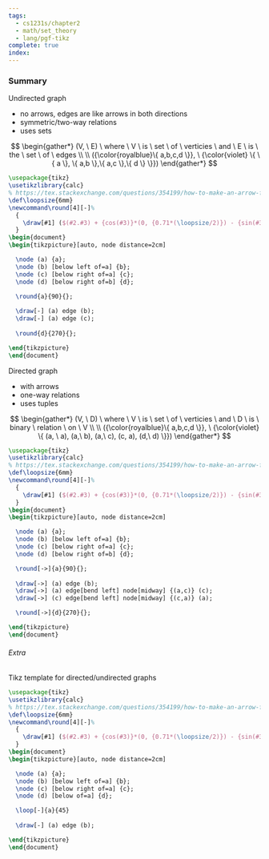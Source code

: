 ```yaml
---
tags:
  - cs1231s/chapter2
  - math/set_theory
  - lang/pgf-tikz
complete: true
index:
---
```


### Summary
Undirected graph
- no arrows, edges are like arrows in both directions
- symmetric/two-way relations
- uses sets

$$
\begin{gather*}
(V, \ E) \ where \ V \ is \ set \ of \ verticies \ and \ E \ is \ the \ set \ of \ edges \\
\\
({\color{royalblue}\{ a,b,c,d \}}, \ {\color{violet} \{ \{ a \}, \{ a,b \},\{ a,c \},\{ d \} \}})
\end{gather*}
$$
```tikz
\usepackage{tikz}
\usetikzlibrary{calc}
% https://tex.stackexchange.com/questions/354199/how-to-make-an-arrow-from-a-node-to-itself-have-a-nice-arc
\def\loopsize{6mm}
\newcommand\round[4][-]%
  {
	\draw[#1] ($(#2.#3) + {cos(#3)}*(0, {0.71*(\loopsize/2)}) - {sin(#3)}*({0.71*(\loopsize/2)}, 0)$) arc (180+#3-45:180+#3-45-270:\loopsize/2) #4;
  }
\begin{document}
\begin{tikzpicture}[auto, node distance=2cm]

  \node (a) {a};
  \node (b) [below left of=a] {b};
  \node (c) [below right of=a] {c};
  \node (d) [below right of=b] {d};

  \round{a}{90}{};
  
  \draw[-] (a) edge (b);
  \draw[-] (a) edge (c);
  
  \round{d}{270}{};

\end{tikzpicture}
\end{document}
```

Directed graph
- with arrows
- one-way relations
- uses tuples

$$
\begin{gather*}
(V, \ D) \ where \ V \ is \ set \ of \ verticies \ and \ D \ is \ binary \ relation \ on \ V \\
\\
({\color{royalblue}\{ a,b,c,d \}}, \ {\color{violet} \{ (a, \ a), (a,\ b), (a,\ c), (c, a), (d,\ d) \}})
\end{gather*}
$$
```tikz
\usepackage{tikz}
\usetikzlibrary{calc}
% https://tex.stackexchange.com/questions/354199/how-to-make-an-arrow-from-a-node-to-itself-have-a-nice-arc
\def\loopsize{6mm}
\newcommand\round[4][-]%
  {
	\draw[#1] ($(#2.#3) + {cos(#3)}*(0, {0.71*(\loopsize/2)}) - {sin(#3)}*({0.71*(\loopsize/2)}, 0)$) arc (180+#3-45:180+#3-45-270:\loopsize/2) #4;
  }
\begin{document}
\begin{tikzpicture}[auto, node distance=2cm]

  \node (a) {a};
  \node (b) [below left of=a] {b};
  \node (c) [below right of=a] {c};
  \node (d) [below right of=b] {d};

  \round[->]{a}{90}{};
  
  \draw[->] (a) edge (b);
  \draw[->] (a) edge[bend left] node[midway] {(a,c)} (c);
  \draw[->] (c) edge[bend left] node[midway] {(c,a)} (a);

  \round[->]{d}{270}{};

\end{tikzpicture}
\end{document}
```

###### Extra
Tikz template for directed/undirected graphs
```latex
\usepackage{tikz}
\usetikzlibrary{calc}
% https://tex.stackexchange.com/questions/354199/how-to-make-an-arrow-from-a-node-to-itself-have-a-nice-arc
\def\loopsize{6mm}
\newcommand\round[4][-]%
  {
	\draw[#1] ($(#2.#3) + {cos(#3)}*(0, {0.71*(\loopsize/2)}) - {sin(#3)}*({0.71*(\loopsize/2)}, 0)$) arc (180+#3-45:180+#3-45-270:\loopsize/2) #4;
  }
\begin{document}
\begin{tikzpicture}[auto, node distance=2cm]

  \node (a) {a};
  \node (b) [below left of=a] {b};
  \node (c) [below right of=a] {c};
  \node (d) [below of=a] {d};

  \loop[-]{a}{45}
  
  \draw[-] (a) edge (b);

\end{tikzpicture}
\end{document}
```
